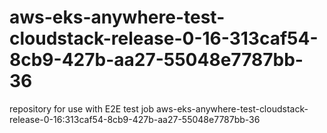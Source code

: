 # aws-eks-anywhere-test-cloudstack-release-0-16-313caf54-8cb9-427b-aa27-55048e7787bb-36
repository for use with E2E test job aws-eks-anywhere-test-cloudstack-release-0-16:313caf54-8cb9-427b-aa27-55048e7787bb-36
